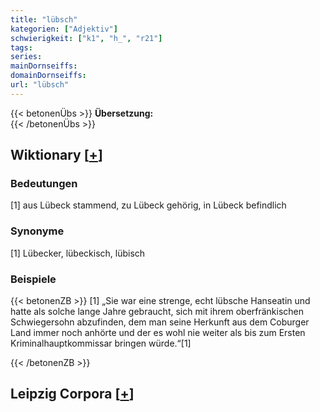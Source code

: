 ```yaml
---
title: "lübsch"
kategorien: ["Adjektiv"]
schwierigkeit: ["k1", "h_", "r21"]
tags:
series:
mainDornseiffs:
domainDornseiffs:
url: "lübsch"
---
```


{{< betonenÜbs >}}
**Übersetzung:**  
{{< /betonenÜbs >}}

## Wiktionary [[+](https://de.wiktionary.org/wiki/lübsch)]

### Bedeutungen
[1] aus Lübeck stammend, zu Lübeck gehörig, in Lübeck befindlich  

### Synonyme
[1] Lübecker, lübeckisch, lübisch  

### Beispiele
{{< betonenZB >}}
[1] „Sie war eine strenge, echt lübsche Hanseatin und hatte als solche lange Jahre gebraucht, sich mit ihrem oberfränkischen Schwiegersohn abzufinden, dem man seine Herkunft aus dem Coburger Land immer noch anhörte und der es wohl nie weiter als bis zum Ersten Kriminalhauptkommissar bringen würde.“[1]  

{{< /betonenZB >}}

## Leipzig Corpora [[+](https://corpora.uni-leipzig.de/en/res?word=lübsch&corpusId=deu_newscrawl-public_2018)]

